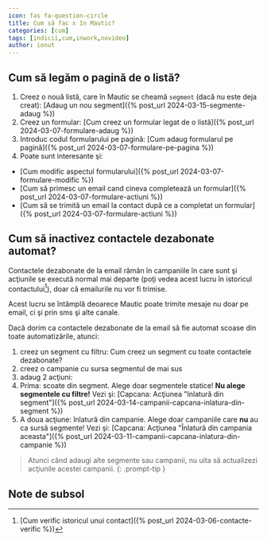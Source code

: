 ```yaml
---
icon: fas fa-question-circle
title: Cum să fac x în Mautic?
categories: [cum]
tags: [indicii,cum,inwork,novideo]
author: ionut
---
```


## Cum să legăm o pagină de o listă?
1. Creez o nouă listă, care în Mautic se cheamă `segment` (dacă nu este deja creat): [Adaug un nou segment]({% post_url 2024-03-15-segmente-adaug %})
1. Creez un formular: [Cum creez un formular legat de o listă]({% post_url 2024-03-07-formulare-adaug %})
1. Introduc codul formularului pe pagină: [Cum adaug formularul pe pagină]({% post_url 2024-03-07-formulare-pe-pagina %})
1. Poate sunt interesante şi:
* [Cum modific aspectul formularului]({% post_url 2024-03-07-formulare-modific %})
* [Cum să primesc un email cand cineva completează un formular]({% post_url 2024-03-07-formulare-actiuni %})
* [Cum să se trimită un email la contact după ce a completat un formular]({% post_url 2024-03-07-formulare-actiuni %})

## Cum să inactivez contactele dezabonate automat?
Contactele dezabonate de la email rămân în campaniile în care sunt şi acţiunile se execută normal mai departe (poţi vedea acest lucru în istoricul contactului[^istoric]), doar că emailurile nu vor fi trimise.

Acest lucru se întâmplă deoarece Mautic poate trimite mesaje nu doar pe email, ci şi prin sms şi alte canale.

Dacă dorim ca contactele dezabonate de la email să fie automat scoase din toate automatizările, atunci:

1. creez un segment cu filtru: Cum creez un segment cu toate contactele dezabonate?
1. creez o campanie cu sursa segmentul de mai sus
1. adaug 2 acţiuni:
  1. Prima: scoate din segment. Alege doar segmentele statice! **Nu alege segmentele cu filtre!** Vezi şi: [Capcana: Acţiunea "Inlatură din segment"]({% post_url 2024-03-14-campanii-capcana-inlatura-din-segment %})
  1. A doua acţiune: înlatură din campanie. Alege doar campaniile care **nu** au ca sursă segmente! Vezi şi: [Capcana: Acţiunea "Înlatură din campania aceasta"]({% post_url 2024-03-11-campanii-capcana-inlatura-din-campanie %})

> Atunci când adaugi alte segmente sau campanii, nu uita să actualizezi acţiunile acestei campanii.
{: .prompt-tip }

## Note de subsol
[^istoric]: [Cum verific istoricul unui contact]({% post_url 2024-03-06-contacte-verific %})
